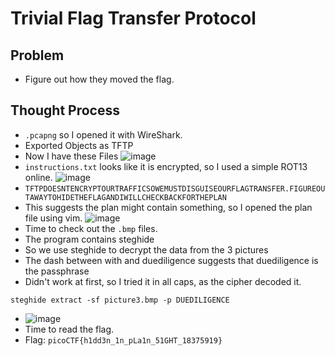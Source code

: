 # Trivial Flag Transfer Protocol
## Problem
- Figure out how they moved the flag.
## Thought Process
- `.pcapng` so I opened it with WireShark. 
- Exported Objects as TFTP
- Now I have these Files
![image](https://github.com/user-attachments/assets/42dc766b-061c-483c-9c76-efa438b1694d)
- `instructions.txt` looks like it is encrypted, so I used a simple ROT13 online.
![image](https://github.com/user-attachments/assets/2a4d67b8-5ea9-4956-bdd0-7528be3c371c)
- `TFTPDOESNTENCRYPTOURTRAFFICSOWEMUSTDISGUISEOURFLAGTRANSFER.FIGUREOUTAWAYTOHIDETHEFLAGANDIWILLCHECKBACKFORTHEPLAN`
- This suggests the plan might contain something, so I opened the plan file using vim.
![image](https://github.com/user-attachments/assets/251d877a-144b-462f-8991-3f52a4e73c46)
- Time to check out the `.bmp` files.
- The program contains steghide
- So we use steghide to decrypt the data from the 3 pictures
- The dash between with and duediligence suggests that duediligence is the passphrase
- Didn't work at first, so I tried it in all caps, as the cipher decoded it.
```console
steghide extract -sf picture3.bmp -p DUEDILIGENCE
```
- ![image](https://github.com/user-attachments/assets/2689bb0c-c813-4618-ac49-57c3057f7d7e)
- Time to read the flag.
- Flag: `picoCTF{h1dd3n_1n_pLa1n_51GHT_18375919}`

  
